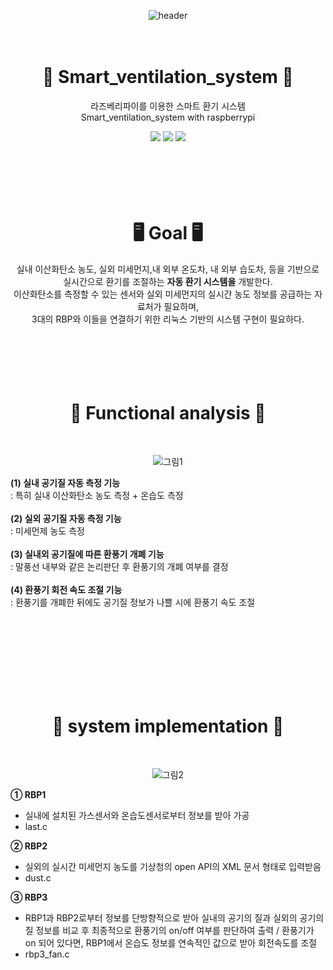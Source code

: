 <div align="center">

![header](https://capsule-render.vercel.app/api?type=waving&color=gradient&customColorList==0,4,1,1,1,2&height=300&section=header&text=Smart_ventilation_system&fontSize=50)
<br><br><br>

# 🛞 Smart_ventilation_system 🛞
라즈베리파이를 이용한 스마트 환기 시스템  
Smart_ventilation_system with raspberrypi 

<img src="https://img.shields.io/badge/lanaguage-C-8A2BE2&logo=#512BD4"/>
<img src="https://img.shields.io/badge/with-Raspberrypi-8A2BE2"/>
<img src="https://img.shields.io/badge/OS-Linux-8A2BE2&logo=#512CC4"/>
<br><br><br><br><br><br>


# 🖥️ Goal 🖥️
실내 이산화탄소 농도, 실외 미세먼지,내 외부 온도차, 내 외부 습도차, 등을 기반으로<br>
실시간으로 환기를 조절하는 **자동 환기 시스템을** 개발한다.<br>
이산화탄소를 측정할 수 있는 센서와 실외 미세먼지의 실시간 농도 정보를 공급하는 자료처가 필요하며,<br>
3대의 RBP와 이들을 연결하기 위한 리눅스 기반의 시스템 구현이 필요하다.
<br><br><br><br><br><br>


# 📝 Functional analysis 📝
<br>

![그림1](https://github.com/soseongha/Smart-ventilation-system/assets/79681915/218f59c2-f1fd-47b1-addf-65ae596ed413)

<div align="left">
  
**(1) 실내 공기질 자동 측정 기능**<br>
: 특히 실내 이산화탄소 농도 측정 + 온습도 측정<br><br>
**(2) 실외 공기질 자동 측정 기능**<br>
: 미세먼제 농도 측정<br><br>
**(3) 실내외 공기질에 따른 환풍기 개폐 기능**<br>
: 말풍선 내부와 같은 논리판단 후 환풍기의 개폐 여부를 결정<br><br>
**(4) 환풍기 회전 속도 조절 기능**<br>
: 환풍기를 개폐한 뒤에도 공기질 정보가 나쁠 시에 환풍기 속도 조절<br><br>

<br><br><br><br><br><br>


<div align="left">

<div align="center"> 
  
# 🔨 system implementation 🔨
<br>

![그림2](https://github.com/soseongha/Smart-ventilation-system/assets/79681915/2e102af9-7698-4eec-824f-dab024211e34)

<div align="center"> 

<div align="left">

**① RBP1**
- 실내에 설치된 가스센서와 온습도센서로부터 정보를 받아 가공
- last.c
  
**② RBP2**
- 실외의 실시간 미세먼지 농도를 기상청의 open API의 XML 문서 형태로 입력받음
- dust.c
  
**③ RBP3**
- RBP1과 RBP2로부터 정보를 단방향적으로 받아 실내의 공기의 질과 실외의 
공기의 질 정보를 비교 후 최종적으로 환풍기의 on/off 여부를 판단하여 출력 / 환풍기가 on
되어 있다면, RBP1에서 온습도 정보를 연속적인 값으로 받아 회전속도를 조절
- rbp3_fan.c

<div align="left">

<br><br><br><br><br><br>











 


